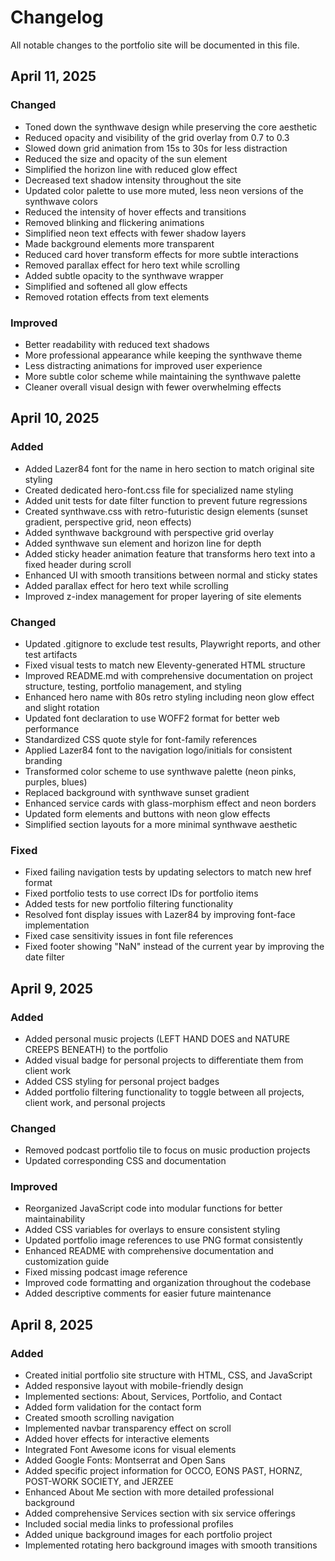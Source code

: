 # Changelog

All notable changes to the portfolio site will be documented in this file.

## April 11, 2025

### Changed
- Toned down the synthwave design while preserving the core aesthetic
- Reduced opacity and visibility of the grid overlay from 0.7 to 0.3
- Slowed down grid animation from 15s to 30s for less distraction
- Reduced the size and opacity of the sun element
- Simplified the horizon line with reduced glow effect
- Decreased text shadow intensity throughout the site
- Updated color palette to use more muted, less neon versions of the synthwave colors
- Reduced the intensity of hover effects and transitions
- Removed blinking and flickering animations
- Simplified neon text effects with fewer shadow layers
- Made background elements more transparent
- Reduced card hover transform effects for more subtle interactions
- Removed parallax effect for hero text while scrolling
- Added subtle opacity to the synthwave wrapper
- Simplified and softened all glow effects
- Removed rotation effects from text elements

### Improved
- Better readability with reduced text shadows
- More professional appearance while keeping the synthwave theme
- Less distracting animations for improved user experience
- More subtle color scheme while maintaining the synthwave palette
- Cleaner overall visual design with fewer overwhelming effects

## April 10, 2025

### Added
- Added Lazer84 font for the name in hero section to match original site styling
- Created dedicated hero-font.css file for specialized name styling
- Added unit tests for date filter function to prevent future regressions
- Created synthwave.css with retro-futuristic design elements (sunset gradient, perspective grid, neon effects)
- Added synthwave background with perspective grid overlay
- Added synthwave sun element and horizon line for depth
- Added sticky header animation feature that transforms hero text into a fixed header during scroll
- Enhanced UI with smooth transitions between normal and sticky states
- Added parallax effect for hero text while scrolling
- Improved z-index management for proper layering of site elements

### Changed
- Updated .gitignore to exclude test results, Playwright reports, and other test artifacts
- Fixed visual tests to match new Eleventy-generated HTML structure
- Improved README.md with comprehensive documentation on project structure, testing, portfolio management, and styling
- Enhanced hero name with 80s retro styling including neon glow effect and slight rotation
- Updated font declaration to use WOFF2 format for better web performance
- Standardized CSS quote style for font-family references
- Applied Lazer84 font to the navigation logo/initials for consistent branding
- Transformed color scheme to use synthwave palette (neon pinks, purples, blues)
- Replaced background with synthwave sunset gradient
- Enhanced service cards with glass-morphism effect and neon borders
- Updated form elements and buttons with neon glow effects
- Simplified section layouts for a more minimal synthwave aesthetic

### Fixed
- Fixed failing navigation tests by updating selectors to match new href format
- Fixed portfolio tests to use correct IDs for portfolio items
- Added tests for new portfolio filtering functionality
- Resolved font display issues with Lazer84 by improving font-face implementation
- Fixed case sensitivity issues in font file references
- Fixed footer showing "NaN" instead of the current year by improving the date filter

## April 9, 2025

### Added

- Added personal music projects (LEFT HAND DOES and NATURE CREEPS BENEATH) to the portfolio
- Added visual badge for personal projects to differentiate them from client work
- Added CSS styling for personal project badges
- Added portfolio filtering functionality to toggle between all projects, client work, and personal projects

### Changed

- Removed podcast portfolio tile to focus on music production projects
- Updated corresponding CSS and documentation

### Improved

- Reorganized JavaScript code into modular functions for better maintainability
- Added CSS variables for overlays to ensure consistent styling
- Updated portfolio image references to use PNG format consistently
- Enhanced README with comprehensive documentation and customization guide
- Fixed missing podcast image reference
- Improved code formatting and organization throughout the codebase
- Added descriptive comments for easier future maintenance

## April 8, 2025

### Added

- Created initial portfolio site structure with HTML, CSS, and JavaScript
- Added responsive layout with mobile-friendly design
- Implemented sections: About, Services, Portfolio, and Contact
- Added form validation for the contact form
- Created smooth scrolling navigation
- Implemented navbar transparency effect on scroll
- Added hover effects for interactive elements
- Integrated Font Awesome icons for visual elements
- Added Google Fonts: Montserrat and Open Sans
- Added specific project information for OCCO, EONS PAST, HORNZ, POST-WORK SOCIETY, and JERZEE
- Enhanced About Me section with more detailed professional background
- Added comprehensive Services section with six service offerings
- Included social media links to professional profiles
- Added unique background images for each portfolio project
- Implemented rotating hero background images with smooth transitions
